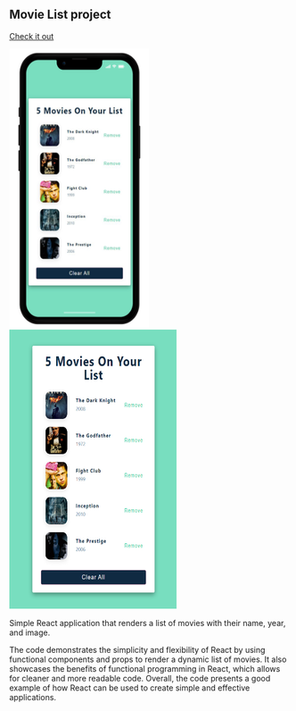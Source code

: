 ## Movie List project

[Check it out](https://movie-list2022.netlify.app/)

<img src='/src/img/movies-phone.png' width=250 height=500> <img src='/src/img/movies.png' width=300 height=500>

Simple React application that renders a list of movies with their name, year, and image.

The code demonstrates the simplicity and flexibility of React by using functional components and props to render a dynamic list of movies. It also showcases the benefits of functional programming in React, which allows for cleaner and more readable code. Overall, the code presents a good example of how React can be used to create simple and effective applications.
